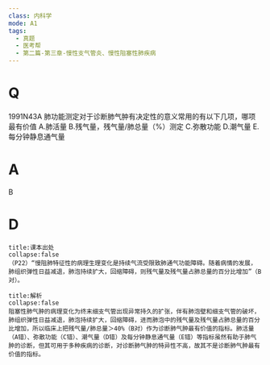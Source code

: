 ```yaml
---
class: 内科学
mode: A1
tags:
  - 真题
  - 医考帮
  - 第二篇-第三章-慢性支气管炎、慢性阻塞性肺疾病
---
```


# Q
1991N43A 肺功能测定对于诊断肺气肿有决定性的意义常用的有以下几项，哪项最有价值
A.肺活量
B.残气量，残气量/肺总量（%）测定
C.弥散功能
D.潮气量
E.每分钟静息通气量

# A
B
# D
```ad-note
title:课本出处
collapse:false
（P22）“慢阻肺特征性的病理生理变化是持续气流受限致肺通气功能障碍。随着病情的发展，肺组织弹性日益减退，肺泡持续扩大，回缩障碍，则残气量及残气量占肺总量的百分比增加”（B对）。
```

```ad-summary
title:解析
collapse:false
阻塞性肺气肿的病理变化为终末细支气管出现异常持久的扩张，伴有肺泡壁和细支气管的破坏，肺组织弹性日益减退，肺泡持续扩大，回缩障碍，进而肺泡中的残气量及残气量占肺总量的百分比增加，所以临床上把残气量/肺总量＞40%（B对）作为诊断肺气肿最有价值的指标。肺活量（A错）、弥散功能（C错）、潮气量（D错）及每分钟静息通气量（E错）等指标虽然有助于肺气肿的诊断，但其可用于多种疾病的诊断，对诊断肺气肿的特异性不高，故其不是诊断肺气肿最有价值的指标。
```

